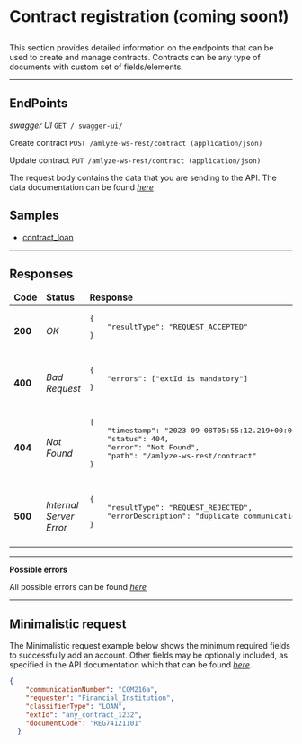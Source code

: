 # Contract registration (coming soon❗)

This section provides detailed information on the endpoints that can be used to create and manage contracts. Contracts can be any type of documents with custom set of fields/elements.


----

## EndPoints

*swagger UI*  `GET / swagger-ui/`

Create contract `POST /amlyze-ws-rest/contract (application/json)`

Update contract `PUT /amlyze-ws-rest/contract (application/json)`

The request body contains the data that you are sending to the API. The data documentation can be found [*here*](fields.md)

## Samples

* [contract_loan](samples/contract_loan.json)

---

## Responses

<table>
    <thead>
        <tr>
            <td><b>Code</b></td>
            <td><b>Status</b></td>
            <td><b>Response</b></td>
        </tr>
    </thead>
    <tbody>
        <tr>
            <td><b>200</b></td>
            <td><i>OK</i></td>
            <td>
                <pre>
{
    "resultType": "REQUEST_ACCEPTED"
}
                </pre>
            </td>
        </tr>
        <tr>
            <td><b>400</b></td>
            <td><i>Bad Request</i></td>
            <td> 
                <pre>
{
    "errors": ["extId is mandatory"]
}
                </pre>
            </td>
        </tr>
        <tr>
            <td><b>404</b></td>
            <td><i>Not Found</i></td>
            <td>
                <pre>
{
    "timestamp": "2023-09-08T05:55:12.219+00:00",
    "status": 404,
    "error": "Not Found",
    "path": "/amlyze-ws-rest/contract"
}
                </pre>
            </td>
        </tr>
        <tr>
            <td><b>500</b></td>
            <td><i>Internal Server Error</i></td>
            <td> 
                <pre>
{
    "resultType": "REQUEST_REJECTED",
    "errorDescription": "duplicate communicationNumber"
}
                </pre>
            </td>
        </tr>
    </tbody>
</table>

----
**Possible errors**

All possible errors can be found [*here*](possible_errors.md)  


----

## Minimalistic request

The Minimalistic request example below shows the minimum required fields to successfully add an account. Other fields may be optionally included, as specified in the API documentation which that can be found [*here*](fields.md).

```json
{
    "communicationNumber": "COM216a",
    "requester": "Financial_Institution",
    "classifierType": "LOAN",
    "extId": "any_contract_1232",
    "documentCode": "REG74121101"
  }
```


